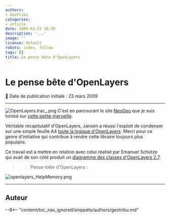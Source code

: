 ```yaml
---
authors:
- GeoTribu
categories:
- article
date: 2009-03-23 10:20
description: '...'
image: ''
license: default
robots: index, follow
tags: []
title: Le pense bête d'OpenLayers
---
```


# Le pense bête d'OpenLayers


:calendar: Date de publication initiale : 23 mars 2009


----

![OpenLayers.trac_.png](/sites/default/files/Tuto/img/Blog/OpenLayers/OpenLayers.trac_.png) C'est en parcourant le site [NeoGeo](http://www.neogeo-online.net/) que je suis tombé sur [cette petite merveille](http://selectoid.wordpress.com/2009/03/19/finally-a-cheatsheet-for-openlayers-27/).


Véritable récapitulatif d'OpenLayers, Jansen a réussi l'exploit de condenser sur une simple feuille A4 [toute la logique d'OpenLayers](http://terrestris.de/openlayers_cheatsheet.pdf). Merci pour ce genre d'initiative qui contribue à rendre cette libraire toujours plus populaire.


Ce travail est à mettre en relation avec celui réalisé par Emanuel Schütze qui avait de son côté produit un [diagramme des classes d'OpenLayers 2.7](http://geotribu.net/node/43).



>> Pense-bête d'OpenLayers :


![openlayers_HelpMemory.png](/sites/default/files/Tuto/img/Blog/OpenLayers/openlayers_HelpMemory.png)




----

## Auteur

--8<-- "content/toc_nav_ignored/snippets/authors/geotribu.md"
